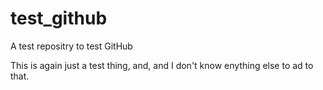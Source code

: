 # test_github
A test repositry to test GitHub

This is again just a test thing, and, and I don't know enything else to ad to that.

